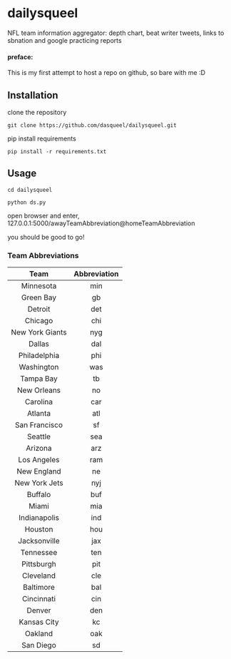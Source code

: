 # dailysqueel
NFL team information aggregator: depth chart, beat writer tweets, links to sbnation and google practicing reports

#### preface:
This is my first attempt to host a repo on github, so bare with me :D

## Installation

clone the repository

```
git clone https://github.com/dasqueel/dailysqueel.git
```

pip install requirements
```
pip install -r requirements.txt
```

## Usage
```
cd dailysqueel

python ds.py
```

open browser and enter, 127.0.0.1:5000/awayTeamAbbreviation@homeTeamAbbreviation

you should be good to go!

### Team Abbreviations

|Team | Abbreviation |
|:---:|:---:|
|Minnesota|min|
|Green Bay|gb|
|Detroit|det|
|Chicago|chi|
|New York Giants|nyg|
|Dallas|dal|
|Philadelphia|phi|
|Washington|was|
|Tampa Bay|tb|
|New Orleans|no|
|Carolina|car|
|Atlanta|atl|
|San Francisco|sf|
|Seattle|sea|
|Arizona|arz|
|Los Angeles|ram|
|New England|ne|
|New York Jets|nyj|
|Buffalo|buf|
|Miami|mia|
|Indianapolis|ind|
|Houston|hou|
|Jacksonville|jax|
|Tennessee|ten|
|Pittsburgh|pit|
|Cleveland|cle|
|Baltimore|bal|
|Cincinnati|cin|
|Denver|den|
|Kansas City|kc|
|Oakland|oak|
|San Diego|sd|
